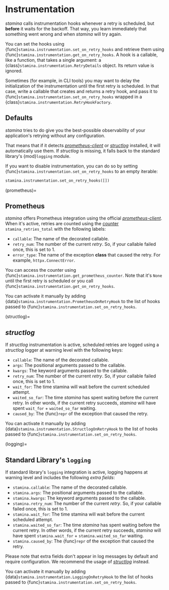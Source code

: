 # Instrumentation

*stamina* calls instrumentation hooks whenever a retry is scheduled, but **before** it waits for the backoff.
That way, you learn immediately that something went wrong and when *stamina* will try again.

You can set the hooks using {func}`stamina.instrumentation.set_on_retry_hooks` and retrieve them using {func}`stamina.instrumentation.get_on_retry_hooks`.
A hook is a callable, like a function, that takes a single argument: a {class}`stamina.instrumentation.RetryDetails` object.
Its return value is ignored.

Sometimes (for example, in CLI tools) you may want to delay the initialization of the instrumentation until the first retry is scheduled.
In that case, write a callable that creates and returns a retry hook, and pass it to {func}`stamina.instrumentation.set_on_retry_hooks` wrapped in a {class}`stamina.instrumentation.RetryHookFactory`.


## Defaults

*stamina* tries to do give you the best-possible observability of your application's retrying without any configuration.

That means that if it detects [*prometheus-client*] or [*structlog*] installed, it will automatically use them.
If *structlog* is missing, it falls back to the standard library's {mod}`logging` module.

If you want to disable instrumentation, you can do so by setting {func}`stamina.instrumentation.set_on_retry_hooks` to an empty iterable:

```python
stamina.instrumentation.set_on_retry_hooks([])
```

(prometheus)=

## Prometheus

*stamina* offers Prometheus integration using the official [*prometheus-client*].
When it's active, retries are counted using the [counter](https://prometheus.io/docs/concepts/metric_types/#counter) `stamina_retries_total` with the following labels:

- `callable`: The name of the decorated callable.
- `retry_num`: The number of the current *retry*.
  So, if your callable failed once, this is set to 1.
- `error_type`: The name of the exception **class** that caused the retry.
  For example, `httpx.ConnectError`.

You can access the counter using {func}`stamina.instrumentation.get_prometheus_counter`.
Note that it's `None` until the first retry is scheduled or you call {func}`stamina.instrumentation.get_on_retry_hooks`.

You can activate it manually by adding {data}`stamina.instrumentation.PrometheusOnRetryHook` to the list of hooks passed to {func}`stamina.instrumentation.set_on_retry_hooks`.

(structlog)=

## *structlog*

If *structlog* instrumentation is active, scheduled retries are logged using a *structlog* logger at warning level with the following keys:

- `callable`: The name of the decorated callable.
- `args`: The positional arguments passed to the callable.
- `kwargs`: The keyword arguments passed to the callable.
- `retry_num`: The number of the current *retry*.
  So, if your callable failed once, this is set to 1.
- `wait_for`: The time stamina will wait before the current scheduled attempt.
- `waited_so_far`: The time *stamina* has spent waiting before the current retry.
  In other words, if the current retry succeeds, *stamina* will have spent `wait_for` + `waited_so_far` waiting.
- `caused_by`: The {func}`repr` of the exception that caused the retry.

You can activate it manually by adding {data}`stamina.instrumentation.StructlogOnRetryHook` to the list of hooks passed to {func}`stamina.instrumentation.set_on_retry_hooks`.

(logging)=

## Standard Library's `logging`

If standard library's `logging` integration is active, logging happens at warning level and includes the following *extra fields*:

- `stamina.callable`: The name of the decorated callable.
- `stamina.args`: The positional arguments passed to the callable.
- `stamina.kwargs`: The keyword arguments passed to the callable.
- `stamina.retry_num`: The number of the current *retry*.
  So, if your callable failed once, this is set to 1.
- `stamina.wait_for`: The time stamina will wait before the current scheduled attempt.
- `stamina.waited_so_far`: The time *stamina* has spent waiting before the current retry.
  In other words, if the current retry succeeds, *stamina* will have spent `stamina.wait_for` + `stamina.waited_so_far` waiting.
- `stamina.caused_by`: The {func}`repr` of the exception that caused the retry.

Please note that extra fields don't appear in log messages by default and require configuration.
We recommend the usage of [*structlog*] instead.

You can activate it manually by adding {data}`stamina.instrumentation.LoggingOnRetryHook` to the list of hooks passed to {func}`stamina.instrumentation.set_on_retry_hooks`.

[*structlog*]: https://www.structlog.org/
[*prometheus-client*]: https://github.com/prometheus/client_python
